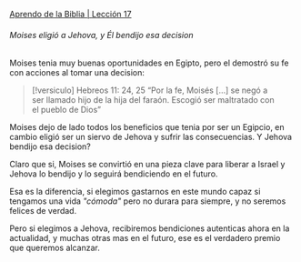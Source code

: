 [Aprendo de la Biblia | Lección 17](https://www.jw.org/finder?wtlocale=S&docid=1102016027&srctype=wol&srcid=share)

###### Moises eligió a Jehova, y Él bendijo esa decision

Moises tenia muy buenas oportunidades en Egipto, pero el demostró su fe con acciones al tomar una decision:

>[!versiculo] Hebreos 11: 24, 25
>“Por la fe, Moisés [...] se negó a ser llamado hijo de la hija del faraón. Escogió ser maltratado con el pueblo de Dios”

Moises dejo de lado todos los beneficios que tenia por ser un Egipcio, en cambio eligió ser un siervo de Jehova y sufrir las consecuencias. Y Jehova bendijo esa decision?

Claro que si, Moises se convirtió en una pieza clave para liberar a Israel y Jehova lo bendijo y lo seguirá bendiciendo en el futuro.

Esa es la diferencia, si elegimos gastarnos en este mundo capaz si tengamos una vida *"cómoda"* pero no durara para siempre, y no seremos felices de verdad.

Pero si elegimos a Jehova, recibiremos bendiciones autenticas ahora en la actualidad, y muchas otras mas en el futuro, ese es el verdadero premio que queremos alcanzar.







